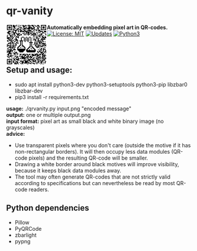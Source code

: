 # qr-vanity
<p>
  <img alt="example logo"src="example.png" align="left" width="110" height="110">
  <b>Automatically embedding pixel art in QR-codes.</b><br>
  <a href="https://opensource.org/licenses/MIT"><img alt="License: MIT" src="https://img.shields.io/badge/License-MIT-yellow.svg"></a>
  <a href="https://pyup.io/repos/github/mzollin/qr-vanity"><img alt="Updates" src="https://pyup.io/repos/github/mzollin/qr-vanity/shield.svg"></a>
  <a href="https://pyup.io/repos/github/mzollin/qr-vanity"><img alt="Python3" src="https://pyup.io/repos/github/mzollin/qr-vanity/python-3-shield.svg"></a>
<p><br><br>

## Setup and usage:
- sudo apt install python3-dev python3-setuptools python3-pip libzbar0 libzbar-dev
- pip3 install -r requirements.txt

**usage:** ./qrvanity.py input.png "encoded message"<br>
**output:** one or multiple output.png<br>
**input format:** pixel art as small black and white binary image (no grayscales)<br>
**advice:**
- Use transparent pixels where you don't care (outside the motive if it has non-rectangular borders). It will then occupy less data modules (QR-code pixels) and the resulting QR-code will be smaller.
- Drawing a white border around black motives will improve visibility, because it keeps black data modules away.
- The tool may often generate QR-codes that are not strictly valid according to specifications but can nevertheless be read by most QR-code readers.

## Python dependencies
- Pillow
- PyQRCode
- zbarlight
- pypng
